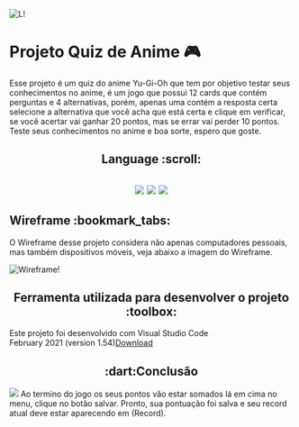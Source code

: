![L!](https://img.shields.io/badge/License-MIT-green) 

<h1><strong>Projeto Quiz de Anime 🎮</strong></h1>


Esse projeto é um quiz do anime Yu-Gi-Oh que tem por objetivo testar seus conhecimentos no anime, é um jogo que possui 12 cards que contém perguntas e 4 alternativas, porém, apenas uma contém a resposta certa selecione a alternativa que você acha que está certa e clique em verificar, se você acertar vai ganhar 20 pontos, mas se errar vai perder 10 pontos. Teste seus conhecimentos no anime e boa sorte, espero que goste.


<h2 align="center">
 Language :scroll:
<h2>
<p align="center">
<img src="https://camo.githubusercontent.com/d63d473e728e20a286d22bb2226a7bf45a2b9ac6c72c59c0e61e9730bfe4168c/68747470733a2f2f696d672e736869656c64732e696f2f62616467652f48544d4c352d4533344632363f7374796c653d666f722d7468652d6261646765266c6f676f3d68746d6c35266c6f676f436f6c6f723d7768697465">
<img src="https://camo.githubusercontent.com/3a0f693cfa032ea4404e8e02d485599bd0d192282b921026e89d271aaa3d7565/68747470733a2f2f696d672e736869656c64732e696f2f62616467652f435353332d3135373242363f7374796c653d666f722d7468652d6261646765266c6f676f3d63737333266c6f676f436f6c6f723d7768697465">
<img src="https://camo.githubusercontent.com/9d07c04bdd98c662d5df9d4e1cc1de8446ffeaebca330feb161f1fb8e1188204/68747470733a2f2f696d672e736869656c64732e696f2f62616467652f4a6176615363726970742d4637444631453f7374796c653d666f722d7468652d6261646765266c6f676f3d6a617661736372697074266c6f676f436f6c6f723d626c61636b">
<p>

 
<h2><strong>Wireframe :bookmark_tabs:</strong></h2>

O Wireframe desse projeto considera não apenas computadores pessoais, mas também dispositivos móveis, veja abaixo a imagem do Wireframe.

![Wireframe!](https://raw.githubusercontent.com/LucasGaldinno/quiz-anime/main/Screenshots/Wireframe.png)


<h2 align="center">
Ferramenta utilizada para desenvolver o projeto :toolbox:
</h2>
Este projeto foi desenvolvido com Visual Studio Code <br> 
February 2021 (version 1.54)<a href="https://code.visualstudio.com/">Download</a>


<h2 align="center">
:dart:Conclusão
</h2>
<img src="https://raw.githubusercontent.com/LucasGaldinno/quiz-anime/main/Screenshots/record.png">
Ao termino do jogo os seus pontos vão estar somados lá em cima no menu, clique no botão salvar. Pronto, sua pontuação foi salva e seu record atual deve estar aparecendo em (Record).
